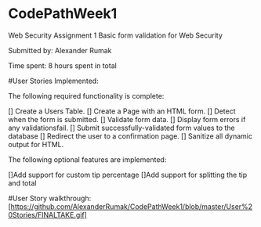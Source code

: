 # CodePathWeek1
Web Security Assignment 1
Basic form validation for Web Security

Submitted by: Alexander Rumak

Time spent: 8 hours spent in total

#User Stories Implemented:

The following required functionality is complete:

[] Create a Users Table.
[] Create a Page with an HTML form.
[] Detect when the form is submitted.
[] Validate form data.
[] Display form errors if any validationsfail.
[] Submit successfully-validated form values to the database
[] Redirect the user to a confirmation page.
[] Sanitize all dynamic output for HTML.

The following optional features are implemented:

[]Add support for custom tip percentage
[]Add support for splitting the tip and total


#User Story walkthrough:
[https://github.com/AlexanderRumak/CodePathWeek1/blob/master/User%20Stories/FINALTAKE.gif]

